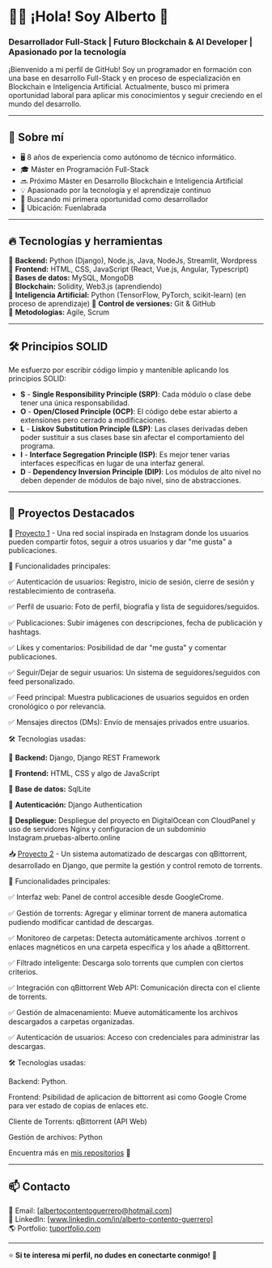 # 👨‍💻 ¡Hola! Soy Alberto 🚀

### Desarrollador Full-Stack | Futuro Blockchain & AI Developer | Apasionado por la tecnología

¡Bienvenido a mi perfil de GitHub! Soy un programador en formación con una base en desarrollo Full-Stack y en proceso de especialización en Blockchain e Inteligencia Artificial. Actualmente, busco mi primera oportunidad laboral para aplicar mis conocimientos y seguir creciendo en el mundo del desarrollo.

---

## 🔹 Sobre mí

- 🖥️ 8 años de experiencia como autónomo de técnico informático.
- 🎓 Máster en Programación Full-Stack
- 🔜 Próximo Máster en Desarrollo Blockchain e Inteligencia Artificial
- 💡 Apasionado por la tecnología y el aprendizaje continuo
- 💼 Buscando mi primera oportunidad como desarrollador
- 📍 Ubicación: Fuenlabrada

---

## 🔥 Tecnologías y herramientas

🔹 **Backend:** Python (Django), Node.js, Java, NodeJs, Streamlit, Wordpress  
🔹 **Frontend:** HTML, CSS, JavaScript (React, Vue.js, Angular, Typescript)  
🔹 **Bases de datos:** MySQL, MongoDB  
🔹 **Blockchain:** Solidity, Web3.js (aprendiendo)  
🔹 **Inteligencia Artificial:** Python (TensorFlow, PyTorch, scikit-learn) (en proceso de aprendizaje)
🔹 **Control de versiones:** Git & GitHub  
🔹 **Metodologías:** Agile, Scrum  

---

## 🛠️ Principios SOLID

Me esfuerzo por escribir código limpio y mantenible aplicando los principios SOLID:  

- **S** - **Single Responsibility Principle (SRP)**: Cada módulo o clase debe tener una única responsabilidad.  
- **O** - **Open/Closed Principle (OCP)**: El código debe estar abierto a extensiones pero cerrado a modificaciones.  
- **L** - **Liskov Substitution Principle (LSP)**: Las clases derivadas deben poder sustituir a sus clases base sin afectar el comportamiento del programa.  
- **I** - **Interface Segregation Principle (ISP)**: Es mejor tener varias interfaces específicas en lugar de una interfaz general.  
- **D** - **Dependency Inversion Principle (DIP)**: Los módulos de alto nivel no deben depender de módulos de bajo nivel, sino de abstracciones.  

---

## 📌 Proyectos Destacados

📸 [Proyecto 1](https://github.com/AlbertoContento/Instagram) - Una red social inspirada en Instagram donde los usuarios pueden compartir fotos, seguir a otros usuarios y dar "me gusta" a publicaciones.

🔹 Funcionalidades principales:

✅ Autenticación de usuarios: Registro, inicio de sesión, cierre de sesión y restablecimiento de contraseña.

✅ Perfil de usuario: Foto de perfil, biografía y lista de seguidores/seguidos.

✅ Publicaciones: Subir imágenes con descripciones, fecha de publicación y hashtags.

✅ Likes y comentarios: Posibilidad de dar "me gusta" y comentar publicaciones.

✅ Seguir/Dejar de seguir usuarios: Un sistema de seguidores/seguidos con feed personalizado.

✅ Feed principal: Muestra publicaciones de usuarios seguidos en orden cronológico o por relevancia.

✅ Mensajes directos (DMs): Envío de mensajes privados entre usuarios.

🛠️ Tecnologías usadas:

🔹 **Backend:** Django, Django REST Framework

🔹 **Frontend:** HTML, CSS y algo de JavaScript

🔹 **Base de datos:** SqlLite

🔹 **Autenticación:** Django Authentication

🔹 **Despliegue:** Despliegue del proyecto en DigitalOcean con CloudPanel y uso de servidores Nginx y configuracion de un subdominio Instagram.pruebas-alberto.online

📥 [Proyecto 2](https://github.com/AlbertoContento/Peliculas) - Un sistema automatizado de descargas con qBittorrent, desarrollado en Django, que permite la gestión y control remoto de torrents.

🔹 Funcionalidades principales:

✅ Interfaz web: Panel de control accesible desde GoogleCrome.

✅ Gestión de torrents: Agregar y eliminar torrent de manera automatica pudiendo modificar cantidad de descargas.

✅ Monitoreo de carpetas: Detecta automáticamente archivos .torrent o enlaces magnéticos en una carpeta específica y los añade a qBittorrent.

✅ Filtrado inteligente: Descarga solo torrents que cumplen con ciertos criterios.

✅ Integración con qBittorrent Web API: Comunicación directa con el cliente de torrents.

✅ Gestión de almacenamiento: Mueve automáticamente los archivos descargados a carpetas organizadas.

✅ Autenticación de usuarios: Acceso con credenciales para administrar las descargas.

🛠️ Tecnologías usadas:

Backend: Python.

Frontend: Psibilidad de aplicacion de bittorrent asi como Google Crome para ver estado de copias de enlaces etc.

Cliente de Torrents: qBittorrent (API Web)

Gestión de archivos: Python

Encuentra más en [mis repositorios](https://github.com/tuusuario?tab=repositories) 📂

---

## 📫 Contacto

📧 Email: [albertocontentoguerrero@hotmail.com]  
💼 LinkedIn: [www.linkedin.com/in/alberto-contento-guerrero]  
🌎 Portfolio: [tuportfolio.com]()  

---

⭐ **Si te interesa mi perfil, no dudes en conectarte conmigo!** 🚀  
